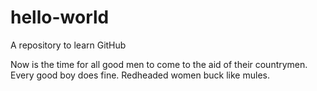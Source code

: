 # hello-world
A repository to learn GitHub

Now is the time for all good men to come to the aid of their countrymen.
Every good boy does fine.
Redheaded women buck like mules.
